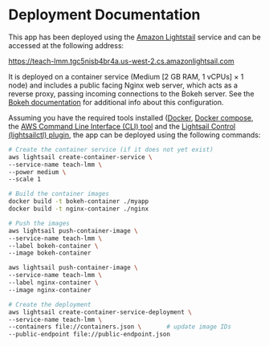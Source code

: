 # Deployment Documentation

This app has been deployed using the
[Amazon Lightstail](https://aws.amazon.com/lightsail/) service and can be
accessed at the following address:

https://teach-lmm.tgc5nisb4br4a.us-west-2.cs.amazonlightsail.com

It is deployed on a container service (Medium [2 GB RAM, 1 vCPUs] × 1 node) and
includes a public facing Nginx web server, which acts as a reverse proxy,
passing incoming connections to the Bokeh server. See the
[Bokeh documentation](https://docs.bokeh.org/en/latest/docs/user_guide/server.html#basic-reverse-proxy-setup)
for additional info about this configuration.

Assuming you have the required tools installed
([Docker](https://docs.docker.com/engine/install/),
[Docker compose](https://docs.docker.com/compose/install/),
the [AWS Command Line Interface (CLI) tool](https://docs.aws.amazon.com/cli/latest/userguide/cli-chap-install.html)
and the [Lightsail Control (lightsailctl) plugin](https://lightsail.aws.amazon.com/ls/docs/en_us/articles/amazon-lightsail-install-software), the app can be deployed 
using the following commands:

```sh
# Create the container service (if it does not yet exist)
aws lightsail create-container-service \
--service-name teach-lmm \
--power medium \
--scale 1

# Build the container images
docker build -t bokeh-container ./myapp
docker build -t nginx-container ./nginx

# Push the images
aws lightsail push-container-image \
--service-name teach-lmm \
--label bokeh-container \
--image bokeh-container

aws lightsail push-container-image \
--service-name teach-lmm \
--label nginx-container \
--image nginx-container

# Create the deployment
aws lightsail create-container-service-deployment \
--service-name teach-lmm \
--containers file://containers.json \       # update image IDs
--public-endpoint file://public-endpoint.json
```